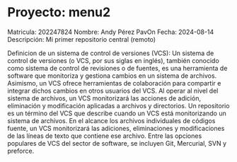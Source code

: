 # Proyecto: menu2
Matricula: 202247824
Nombre: Andy Pérez PavOn
Fecha: 2024-08-14
Descripción: Mi primer repositorio central (remoto)

Definicion de un sistema de control de versiones (VCS):
Un sistema de control de versiones (o VCS, por sus siglas en inglés), también conocido como sistema de control de revisiones o de fuentes, es una herramienta de software que monitoriza y gestiona cambios en un sistema de archivos. Asimismo, un VCS ofrece herramientas de colaboración para compartir e integrar dichos cambios en otros usuarios del VCS. Al operar al nivel del sistema de archivos, un VCS monitorizará las acciones de adición, eliminación y modificación aplicadas a archivos y directorios. Un repositorio es un término del VCS que describe cuando un VCS está monitorizando un sistema de archivos. En el alcance los archivos individuales de códigos fuente, un VCS monitorizará las adiciones, eliminaciones y modificaciones de las líneas de texto que contiene ese archivo. Entre las opciones populares de VCS del sector de software, se incluyen Git, Mercurial, SVN y preforce.